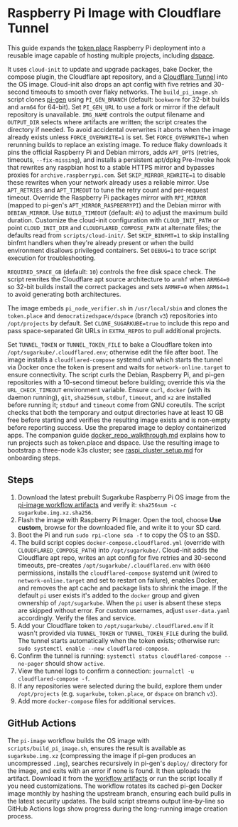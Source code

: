 # Raspberry Pi Image with Cloudflare Tunnel

This guide expands the [token.place](https://github.com/futuroptimist/token.place)
Raspberry Pi deployment into a reusable image capable of hosting multiple projects,
including [dspace](https://github.com/democratizedspace/dspace).

It uses `cloud-init` to update and upgrade packages, bake Docker, the compose
plugin, the Cloudflare apt repository, and a
[Cloudflare Tunnel](https://developers.cloudflare.com/cloudflare-one/connections/connect-apps/)
into the OS image. Cloud-init also drops an apt config with five retries and
30-second timeouts to smooth over flaky networks.
The `build_pi_image.sh` script clones [pi-gen](https://github.com/RPi-Distro/pi-gen) using
`PI_GEN_BRANCH` (default: `bookworm` for 32-bit builds and `arm64` for
64-bit). Set `PI_GEN_URL` to use a fork or mirror if the default repository is
unavailable. `IMG_NAME` controls the output filename and `OUTPUT_DIR` selects
where artifacts are written; the script creates the directory if needed. To avoid
accidental overwrites it aborts when the image already exists unless
`FORCE_OVERWRITE=1` is set. Set `FORCE_OVERWRITE=1` when rerunning builds to
replace an existing image. To reduce flaky downloads it pins the official
Raspberry Pi and Debian mirrors, adds `APT_OPTS` (retries, timeouts,
`--fix-missing`), and installs a persistent apt/dpkg Pre-Invoke hook that rewrites
any raspbian host to a stable HTTPS mirror and bypasses proxies for
`archive.raspberrypi.com`. Set `SKIP_MIRROR_REWRITE=1` to disable these rewrites
when your network already uses a reliable mirror. Use `APT_RETRIES` and
`APT_TIMEOUT` to tune the retry count and per-request timeout. Override the
Raspberry Pi packages mirror with `RPI_MIRROR` (mapped to pi-gen's
`APT_MIRROR_RASPBERRYPI`) and the Debian mirror with `DEBIAN_MIRROR`. Use
`BUILD_TIMEOUT` (default: `4h`) to adjust the maximum build duration. Customize
the cloud-init configuration with `CLOUD_INIT_PATH` or point `CLOUD_INIT_DIR` and
`CLOUDFLARED_COMPOSE_PATH` at alternate files; the defaults read from
`scripts/cloud-init/`. Set `SKIP_BINFMT=1` to skip installing binfmt handlers when
they're already present or when the build environment disallows privileged
containers. Set `DEBUG=1` to trace script execution for troubleshooting.

`REQUIRED_SPACE_GB` (default: `10`) controls the free disk space check.
The script rewrites the Cloudflare apt source architecture to `armhf` when
`ARM64=0` so 32-bit builds install the correct packages and sets `ARMHF=0` when
`ARM64=1` to avoid generating both architectures.

The image embeds `pi_node_verifier.sh` in `/usr/local/sbin` and clones the
`token.place` and `democratizedspace/dspace` (branch `v3`) repositories into
`/opt/projects` by default. Set `CLONE_SUGARKUBE=true` to include this repo and
pass space-separated Git URLs in `EXTRA_REPOS` to pull additional projects.

Set `TUNNEL_TOKEN` or `TUNNEL_TOKEN_FILE` to bake a Cloudflare token into
`/opt/sugarkube/.cloudflared.env`; otherwise edit the file after boot. The image
installs a `cloudflared-compose` systemd unit which starts the tunnel via Docker
once the token is present and waits for `network-online.target` to ensure
connectivity. The script curls the Debian, Raspberry Pi, and pi-gen repositories
with a 10-second timeout before building; override this via the
`URL_CHECK_TIMEOUT` environment variable. Ensure `curl`, `docker` (with its
daemon running), `git`, `sha256sum`, `stdbuf`, `timeout`, and `xz` are installed
before running it; `stdbuf` and `timeout` come from GNU coreutils. The script
checks that both the temporary and output directories have at least 10 GB free
before starting and verifies the resulting image exists and is non-empty before
reporting success. Use the prepared image to deploy containerized apps. The
companion guide [docker_repo_walkthrough.md](docker_repo_walkthrough.md)
explains how to run projects such as token.place and dspace. Use the resulting
image to bootstrap a three-node k3s cluster; see
[raspi_cluster_setup.md](raspi_cluster_setup.md) for onboarding steps.

## Steps

1. Download the latest prebuilt Sugarkube Raspberry Pi OS image from the
   [pi-image workflow artifacts][pi-image workflow artifacts] and verify it:
   `sha256sum -c sugarkube.img.xz.sha256`.
2. Flash the image with Raspberry Pi Imager. Open the tool, choose **Use custom**,
   browse for the downloaded file, and write it to your SD card.
3. Boot the Pi and run `sudo rpi-clone sda -f` to copy the OS to an SSD.
4. The build script copies `docker-compose.cloudflared.yml` (override with
   `CLOUDFLARED_COMPOSE_PATH`) into `/opt/sugarkube/`. Cloud-init adds the
   Cloudflare apt repo, writes an apt config for five retries and 30-second
   timeouts, pre-creates `/opt/sugarkube/.cloudflared.env` with `0600`
   permissions, installs the `cloudflared-compose` systemd unit (wired to
   `network-online.target` and set to restart on failure), enables Docker, and
   removes the apt cache and package lists to shrink the image. If the default
   `pi` user exists it's added to the `docker` group and given ownership of
   `/opt/sugarkube`. When the `pi` user is absent these steps are skipped without
   error. For custom usernames, adjust `user-data.yaml` accordingly. Verify the
   files and service.
5. Add your Cloudflare token to `/opt/sugarkube/.cloudflared.env` if it wasn't
   provided via `TUNNEL_TOKEN` or `TUNNEL_TOKEN_FILE` during the build. The
   tunnel starts automatically when the token exists; otherwise run:
   `sudo systemctl enable --now cloudflared-compose`.
6. Confirm the tunnel is running:
   `systemctl status cloudflared-compose --no-pager` should show `active`.
7. View the tunnel logs to confirm a connection:
   `journalctl -u cloudflared-compose -f`.
8. If any repositories were selected during the build, explore them under
   `/opt/projects` (e.g. `sugarkube`, `token.place`, or `dspace` on branch
   `v3`).
9. Add more `docker-compose` files for additional services.

## GitHub Actions

The `pi-image` workflow builds the OS image with `scripts/build_pi_image.sh`,
ensures the result is available as `sugarkube.img.xz` (compressing the image if
pi-gen produces an uncompressed `.img`), searches recursively in pi-gen's
`deploy/` directory for the image, and exits with an error if none is found.
It then uploads the artifact. Download it
from the [workflow artifacts][pi-image workflow artifacts] or run the script
locally if you need customizations. The workflow rotates its
cached pi-gen Docker image monthly by hashing the upstream branch, ensuring each
build pulls in the latest security updates.
The build script streams output line-by-line so GitHub Actions logs show
progress during the long-running image creation process.

[pi-image workflow artifacts]:
  https://github.com/futuroptimist/sugarkube/actions/workflows/pi-image.yml
